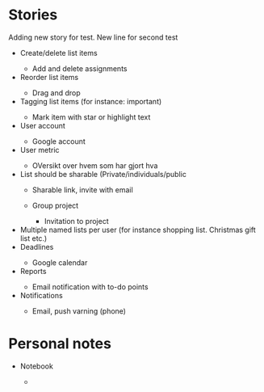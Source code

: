 <h1> Stories </h1>

<p>
  Adding new story for test.
  New line for second test
</p>

<ul>
    <li>Create/delete list items</li>
        <ul><li>Add and delete assignments</li></ul>
    <li>Reorder list items</li>
        <ul><li>Drag and drop</li></ul>  
    <li>Tagging list items (for instance: important)</li>
        <ul><li>Mark item with star or highlight text</li></ul>
    <li>User account</li>
        <ul><li>Google account</li></ul>
    <li>User metric</li>
        <ul><li>OVersikt over hvem som har gjort hva</li></ul>
    <li>List should be sharable (Private/individuals/public</li>
        <ul><li>Sharable link, invite with email</li></ul>
        <ul><li>Group project</li>
            <ul><li>Invitation to project</li></ul></ul>
    <li>Multiple named lists per user (for instance shopping list. Christmas gift list etc.)</li>
    <li>Deadlines</li>
        <ul><li>Google calendar</li></ul>
    <li>Reports</li>
        <ul><li>Email notification with to-do points</li></ul>
    <li>Notifications</li>
        <ul><li>Email, push varning (phone)</li></ul>
</ul>
   
<h1>Personal notes</h1>
    <ul>
        <li>Notebook</li>
            <ul><li></li>
    </ul>
   